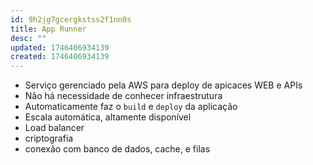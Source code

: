 ```yaml
---
id: 9h2jg7gcergkstss2f1nn0s
title: App Runner
desc: ""
updated: 1746406934139
created: 1746406934139
---
```


- Serviço gerenciado pela AWS para deploy de apicaces WEB e APIs
- Não há necessidade de conhecer infraestrutura
- Automaticamente faz o `build` e `deploy` da aplicação
- Escala automática, altamente disponível
- Load balancer
- criptografia
- conexão com banco de dados, cache, e filas

